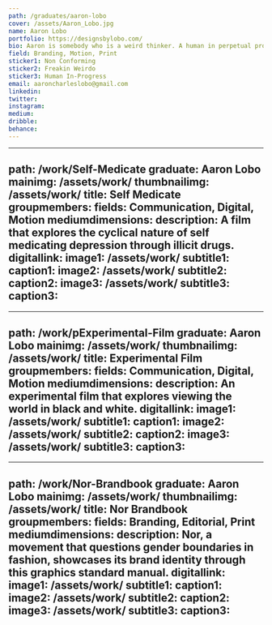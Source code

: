 ```yaml
---
path: /graduates/aaron-lobo
cover: /assets/Aaron_Lobo.jpg
name: Aaron Lobo
portfolio: https://designsbylobo.com/
bio: Aaron is somebody who is a weird thinker. A human in perpetual progress. While he tries to understand the middle, he fails miserably and finds himself on either extreme sides of a spectrum. Self aware, modern, creative and self expressive, Aaron does best when he has the space to say whatever he likes. Highly opinionated and can contribute valuable criticism to help push any concept, project or idea forward. 
field: Branding, Motion, Print
sticker1: Non Conforming
sticker2: Freakin Weirdo
sticker3: Human In-Progress
email: aaroncharleslobo@gmail.com
linkedin:
twitter:
instagram:
medium:
dribble:
behance:
---
```


---
path: /work/Self-Medicate
graduate: Aaron Lobo
mainimg: /assets/work/
thumbnailimg: /assets/work/
title: Self Medicate
groupmembers:
fields: Communication, Digital, Motion
mediumdimensions:
description: A film that explores the cyclical nature of self medicating depression through illicit drugs. 
digitallink:
image1: /assets/work/
subtitle1:
caption1:
image2: /assets/work/
subtitle2:
caption2:
image3: /assets/work/
subtitle3:
caption3:
---

---
path: /work/pExperimental-Film
graduate: Aaron Lobo
mainimg: /assets/work/
thumbnailimg: /assets/work/
title: Experimental Film
groupmembers:
fields: Communication, Digital, Motion
mediumdimensions:
description: An experimental film that explores viewing the world in black and white.
digitallink:
image1: /assets/work/
subtitle1:
caption1:
image2: /assets/work/
subtitle2:
caption2:
image3: /assets/work/
subtitle3:
caption3:
---

---
path: /work/Nor-Brandbook
graduate: Aaron Lobo
mainimg: /assets/work/
thumbnailimg: /assets/work/
title: Nor Brandbook
groupmembers:
fields: Branding, Editorial, Print
mediumdimensions:
description: Nor, a movement that questions gender boundaries in fashion, showcases its brand identity through this graphics standard manual. 
digitallink:
image1: /assets/work/
subtitle1:
caption1:
image2: /assets/work/
subtitle2:
caption2:
image3: /assets/work/
subtitle3:
caption3:
---
